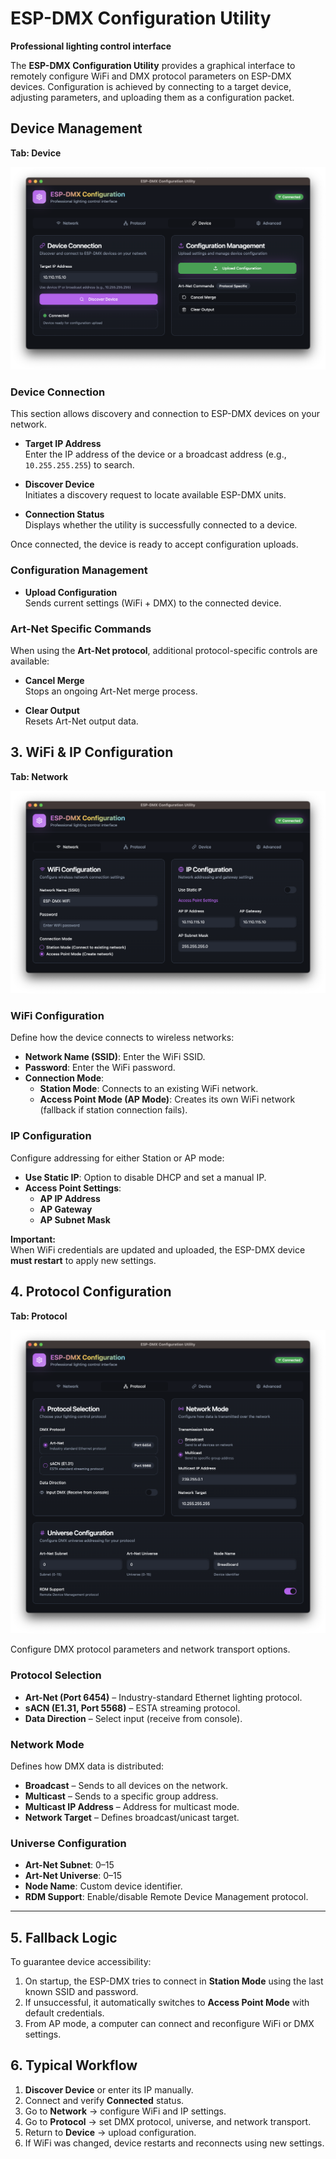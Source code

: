 # ESP-DMX Configuration Utility  
**Professional lighting control interface**

The **ESP-DMX Configuration Utility** provides a graphical interface to remotely configure WiFi and DMX protocol parameters on ESP-DMX devices. Configuration is achieved by connecting to a target device, adjusting parameters, and uploading them as a configuration packet.  

## Device Management
**Tab: Device**

![Device](Screenshot%20Device.png)

### Device Connection

This section allows discovery and connection to ESP-DMX devices on your network.

- **Target IP Address**  
  Enter the IP address of the device or a broadcast address (e.g., `10.255.255.255`) to search.  

- **Discover Device**  
  Initiates a discovery request to locate available ESP-DMX units.  

- **Connection Status**  
  Displays whether the utility is successfully connected to a device.  

Once connected, the device is ready to accept configuration uploads.  

### Configuration Management

- **Upload Configuration**  
  Sends current settings (WiFi + DMX) to the connected device.  

### Art-Net Specific Commands
When using the **Art-Net protocol**, additional protocol-specific controls are available:

- **Cancel Merge**  
  Stops an ongoing Art-Net merge process.  

- **Clear Output**  
  Resets Art-Net output data.  

## 3. WiFi & IP Configuration
**Tab: Network**

![Network](Screenshot%20Network.png)

### WiFi Configuration
Define how the device connects to wireless networks:

- **Network Name (SSID)**: Enter the WiFi SSID.  
- **Password**: Enter the WiFi password.  
- **Connection Mode**:  
  - **Station Mode**: Connects to an existing WiFi network.  
  - **Access Point Mode (AP Mode)**: Creates its own WiFi network (fallback if station connection fails).  

### IP Configuration
Configure addressing for either Station or AP mode:

- **Use Static IP**: Option to disable DHCP and set a manual IP.  
- **Access Point Settings**:  
  - **AP IP Address**  
  - **AP Gateway**  
  - **AP Subnet Mask**  

**Important:**  
When WiFi credentials are updated and uploaded, the ESP-DMX device **must restart** to apply new settings.  

## 4. Protocol Configuration
**Tab: Protocol**

![Protocol](Screenshot%20Protocol.png)

Configure DMX protocol parameters and network transport options.

### Protocol Selection
- **Art-Net (Port 6454)** – Industry-standard Ethernet lighting protocol.  
- **sACN (E1.31, Port 5568)** – ESTA streaming protocol.  
- **Data Direction** – Select input (receive from console).  

### Network Mode
Defines how DMX data is distributed:  
- **Broadcast** – Sends to all devices on the network.  
- **Multicast** – Sends to a specific group address.  
- **Multicast IP Address** – Address for multicast mode.  
- **Network Target** – Defines broadcast/unicast target.  

### Universe Configuration
- **Art-Net Subnet**: 0–15  
- **Art-Net Universe**: 0–15  
- **Node Name**: Custom device identifier.  
- **RDM Support**: Enable/disable Remote Device Management protocol.  

---

## 5. Fallback Logic
To guarantee device accessibility:  
1. On startup, the ESP-DMX tries to connect in **Station Mode** using the last known SSID and password.  
2. If unsuccessful, it automatically switches to **Access Point Mode** with default credentials.  
3. From AP mode, a computer can connect and reconfigure WiFi or DMX settings.  

## 6. Typical Workflow
1. **Discover Device** or enter its IP manually.  
2. Connect and verify **Connected** status.  
3. Go to **Network** → configure WiFi and IP settings.  
4. Go to **Protocol** → set DMX protocol, universe, and network transport.  
5. Return to **Device** → upload configuration.  
6. If WiFi was changed, device restarts and reconnects using new settings.  
